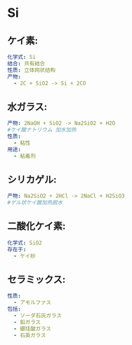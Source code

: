 # Si

## ケイ素:

```yaml
化学式: Si
结合: 共有結合
性质: 立体网状结构
产物:
  - 2C + SiO2 -> Si + 2CO

```

## 水ガラス:

```yaml
产物: 2NaOH + SiO2 -> Na2SiO2 + H2O
#ケイ酸ナトリウム 加水加热
性质:
  - 粘性
用途:
  - 粘着剂

```

## シリカゲル:

```yaml
产物: Na2SiO2 + 2HCl -> 2NaCl + H2SiO3
#ゲル状ケイ酸加热脱水

```

## 二酸化ケイ素:

```yaml
化学式: SiO2
存在于:
  - ケイ砂

```

## セラミックス:

```yaml
性质:
  - アモルファス
包括:
  - ソーダ石灰ガラス
  - 鉛ガラス
  - 硼珪酸ガラス
  - 石英ガラス


```